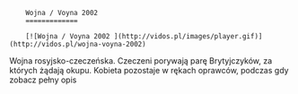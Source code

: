 
        Wojna / Voyna 2002 
        =============
        
        [![Wojna / Voyna 2002 ](http://vidos.pl/images/player.gif)](http://vidos.pl/wojna-voyna-2002)
        
        
 Wojna rosyjsko-czeczeńska. Czeczeni porywają parę Brytyjczyków, za których żądają okupu. Kobieta pozostaje w rękach oprawców, podczas gdy zobacz pełny opis
    